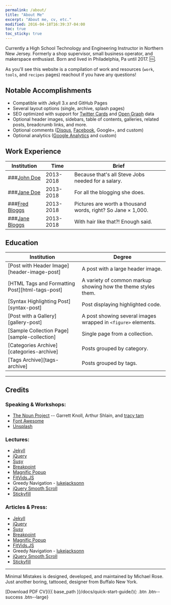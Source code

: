 ```yaml
---
permalink: /about/
title: "About Me"
excerpt: "About me, cv, etc."
modified: 2016-04-18T16:39:37-04:00
toc: true
toc_sticky: true
---
```


Currently a High School Technology and Engineering Instructor in Northern New Jersey. Formerly a shop supervisor, small business operator, and makerspace enthusiast. Born and lived in Philadelphia, Pa until 2017. :cool:.

As you'll see this website is a compilation of work and resources (`work`, `tools`, and `recipes` pages) reachout if you have any questions!



## Notable Accomplishments

- Compatible with Jekyll 3.x and GitHub Pages
- Several layout options (single, archive, splash pages)
- SEO optimized with support for [Twitter Cards](https://dev.twitter.com/cards/overview) and [Open Graph](http://ogp.me/) data
- Optional header images, sidebars, table of contents, galleries, related posts, breadcrumb links, and more.
- Optional comments ([Disqus](https://disqus.com/), [Facebook](https://developers.facebook.com/docs/plugins/comments), Google+, and custom)
- Optional analytics ([Google Analytics](https://www.google.com/analytics/) and custom)

## Work Experience

| Institution         | Time       | Brief                                                        |
| --------            | ---------------| -----------------------------------------------------|
| ###[John Doe](#)    | 2013-2018  | Because that's all Steve Jobs needed for a salary.           |
| ###[Jane Doe](#)    | 2013-2018  | For all the blogging she does.                               |
| ###[Fred Bloggs](#) | 2013-2018  | Pictures are worth a thousand words, right? So Jane × 1,000. |
| ###[Jane Bloggs](#) | 2013-2018  | With hair like that?! Enough said.                           |

## Education

| Institution                                        | Degree                                           |
| ------------------------------------ | ----------------------------------------------------- |
| [Post with Header Image][header-image-post] | A post with a large header image. |
| [HTML Tags and Formatting Post][html-tags-post] | A variety of common markup showing how the theme styles them. |
| [Syntax Highlighting Post][syntax-post] | Post displaying highlighted code. |
| [Post with a Gallery][gallery-post] | A post showing several images wrapped in `<figure>` elements. |
| [Sample Collection Page][sample-collection] | Single page from a collection. |
| [Categories Archive][categories-archive] | Posts grouped by category. |
| [Tags Archive][tags-archive] | Posts grouped by tags. |


---

## Credits

### Speaking & Workshops:

- [The Noun Project](https://thenounproject.com) -- Garrett Knoll, Arthur Shlain, and [tracy tam](https://thenounproject.com/tracytam)
- [Font Awesome](http://fortawesome.github.io/Font-Awesome/)
- [Unsplash](https://unsplash.com/)

### Lectures:

- [Jekyll](http://jekyllrb.com/)
- [jQuery](http://jquery.com/)
- [Susy](http://susy.oddbird.net/)
- [Breakpoint](http://breakpoint-sass.com/)
- [Magnific Popup](http://dimsemenov.com/plugins/magnific-popup/)
- [FitVids.JS](http://fitvidsjs.com/)
- Greedy Navigation - [lukejacksonn](http://codepen.io/lukejacksonn/pen/PwmwWV)
- [jQuery Smooth Scroll](https://github.com/kswedberg/jquery-smooth-scroll)
- [Stickyfill](https://github.com/wilddeer/stickyfill)

### Articles & Press:

- [Jekyll](http://jekyllrb.com/)
- [jQuery](http://jquery.com/)
- [Susy](http://susy.oddbird.net/)
- [Breakpoint](http://breakpoint-sass.com/)
- [Magnific Popup](http://dimsemenov.com/plugins/magnific-popup/)
- [FitVids.JS](http://fitvidsjs.com/)
- Greedy Navigation - [lukejacksonn](http://codepen.io/lukejacksonn/pen/PwmwWV)
- [jQuery Smooth Scroll](https://github.com/kswedberg/jquery-smooth-scroll)
- [Stickyfill](https://github.com/wilddeer/stickyfill)

---

Minimal Mistakes is designed, developed, and maintained by Michael Rose. Just another boring, tattooed, designer from Buffalo New York.

[Download PDF CV]({{ base_path }}/docs/quick-start-guide/){: .btn .btn--success .btn--large}
